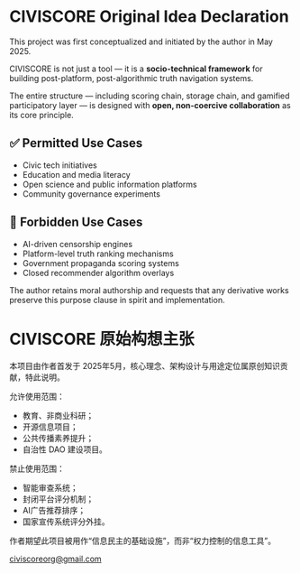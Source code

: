 # CIVISCORE Original Idea Declaration

This project was first conceptualized and initiated by the author in May 2025.

CIVISCORE is not just a tool — it is a **socio-technical framework** for building post-platform, post-algorithmic truth navigation systems.

The entire structure — including scoring chain, storage chain, and gamified participatory layer — is designed with **open, non-coercive collaboration** as its core principle.

## ✅ Permitted Use Cases

- Civic tech initiatives
- Education and media literacy
- Open science and public information platforms
- Community governance experiments

## 🚫 Forbidden Use Cases

- AI-driven censorship engines
- Platform-level truth ranking mechanisms
- Government propaganda scoring systems
- Closed recommender algorithm overlays

The author retains moral authorship and requests that any derivative works preserve this purpose clause in spirit and implementation.




# CIVISCORE 原始构想主张

本项目由作者首发于 2025年5月，核心理念、架构设计与用途定位属原创知识贡献，特此说明。

允许使用范围：
- 教育、非商业科研；
- 开源信息项目；
- 公共传播素养提升；
- 自治性 DAO 建设项目。

禁止使用范围：
- 智能审查系统；
- 封闭平台评分机制；
- AI广告推荐排序；
- 国家宣传系统评分外挂。

作者期望此项目被用作“信息民主的基础设施”，而非“权力控制的信息工具”。

civiscoreorg@gmail.com
